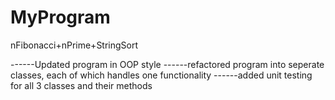# MyProgram
nFibonacci+nPrime+StringSort

------Updated program in OOP style
------refactored program into seperate classes, each of which handles one functionality 
------added unit testing for all 3 classes and their methods
